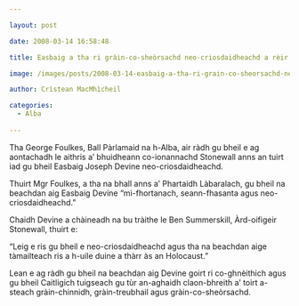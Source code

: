 ```yaml
---

layout: post

date: 2008-03-14 16:58:48

title: Easbaig a tha ri gràin-co-sheòrsachd neo-criosdaidheachd a rèir BPA

image: /images/posts/2008-03-14-easbaig-a-tha-ri-grain-co-sheorsachd-neo-criosdaidheachd-a-reir-bpa.webp

author: Crìstean MacMhìcheil

categories:
  - Alba
  
---
```


Tha George Foulkes, Ball Pàrlamaid na h-Alba, air ràdh gu bheil e ag aontachadh le aithris a’ bhuidheann co-ionannachd Stonewall anns an tuirt iad gu bheil Easbaig Joseph Devine neo-criosdaidheachd.

Thuirt Mgr Foulkes, a tha na bhall anns a’ Phartaidh Làbaralach, gu bheil na beachdan aig Easbaig Devine “mì-fhortanach, seann-fhasanta agus neo-criosdaidheachd.”

Chaidh Devine a chàineadh na bu tràithe le Ben Summerskill, Àrd-oifigeir Stonewall, thuirt e:

“Leig e ris gu bheil e neo-criosdaidheachd agus tha na beachdan aige tàmailteach ris a h-uile duine a thàrr às an Holocaust.”

Lean e ag ràdh gu bheil na beachdan aig Devine goirt ri co-ghnèithich agus gu bheil Caitligich tuigseach gu tùr an-aghaidh claon-bhreith a’ toirt a-steach gràin-chinnidh, gràin-treubhail agus gràin-co-sheòrsachd.
